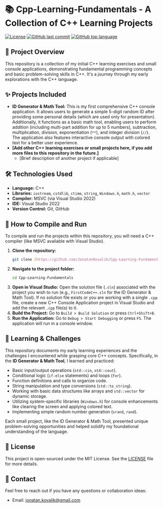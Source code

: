 # 📚 Cpp-Learning-Fundamentals - A Collection of C++ Learning Projects

[![License](https://img.shields.io/github/license/JonatanKovalik/Cpp-Learning-Fundamentals?style=flat)](https://github.com/JonatanKovalik/Cpp-Learning-Fundamentals/blob/main/LICENSE)
[![GitHub last commit](https://img.shields.io/github/last-commit/JonatanKovalik/Cpp-Learning-Fundamentals?style=flat)](https://github.com/JonatanKovalik/Cpp-Learning-Fundamentals/commits/main)
[![GitHub top language](https://img.shields.io/github/languages/top/JonatanKovalik/Cpp-Learning-Fundamentals?style=flat)](https://github.com/JonatanKovalik/Cpp-Learning-Fundamentals)

## 📜 Project Overview

This repository is a collection of my initial C++ learning exercises and small console applications, demonstrating fundamental programming concepts and basic problem-solving skills in C++. It's a journey through my early explorations with the C++ language.

## ✨ Projects Included

* **ID Generator & Math Tool:** This is my first comprehensive C++ console application. It allows users to generate a simple 5-digit random ID after providing some personal details (which are used only for presentation). Additionally, it functions as a basic math tool, enabling users to perform addition (including multi-part addition for up to 5 numbers), subtraction, multiplication, division, exponentiation (`**`), and integer division (`//`). The application also features interactive console output with colored text for a better user experience.
* **[Add other C++ learning exercises or small projects here, if you add more files to this repository in the future.]**
    * [Brief description of another project if applicable]

## 🛠️ Technologies Used

* **Language:** C++
* **Libraries:** `iostream`, `cstdlib`, `ctime`, `string`, `Windows.h`, `math.h`, `vector`
* **Compiler:** MSVC (via Visual Studio 2022)
* **IDE:** Visual Studio 2022
* **Version Control:** Git, GitHub

## 🚀 How to Compile and Run

To compile and run the projects within this repository, you will need a C++ compiler (like MSVC available with Visual Studio).

1.  **Clone the repository:**
    ```bash
    git clone [https://github.com/JonatanKovalik/Cpp-Learning-Fundamentals.git](https://github.com/JonatanKovalik/Cpp-Learning-Fundamentals.git)
    ```
2.  **Navigate to the project folder:**
    ```bash
    cd Cpp-Learning-Fundamentals
    ```
3.  **Open in Visual Studio:** Open the solution file (`.sln`) associated with the project you wish to run (e.g., `FirstCodeC++.sln` for the ID Generator & Math Tool). If no solution file exists or you are working with a single `.cpp` file, create a new C++ Console Application project in Visual Studio and add the relevant `.cpp` file(s) to it.
4.  **Build the Project:** Go to `Build > Build Solution` or press `Ctrl+Shift+B`.
5.  **Run the Application:** Go to `Debug > Start Debugging` or press `F5`. The application will run in a console window.

## 🧠 Learning & Challenges

This repository documents my early learning experiences and the challenges I encountered while grasping core C++ concepts. Specifically, in the **ID Generator & Math Tool**, I learned and practiced:

* Basic input/output operations (`std::cin`, `std::cout`).
* Conditional logic (`if-else` statements) and loops (`for`).
* Function definitions and calls to organize code.
* String manipulation and type conversions (`std::to_string`).
* Working with basic data structures like arrays and `std::vector` for dynamic storage.
* Utilizing system-specific libraries (`Windows.h`) for console enhancements like clearing the screen and applying colored text.
* Implementing simple random number generation (`srand`, `rand`).

Each small project, like the ID Generator & Math Tool, presented unique problem-solving opportunities and helped solidify my foundational understanding of the language.

## 📄 License

This project is open-sourced under the MIT License. See the [LICENSE](LICENSE) file for more details.

## 📧 Contact

Feel free to reach out if you have any questions or collaboration ideas:
* Email: jonatan.kovalik@gmail.com
